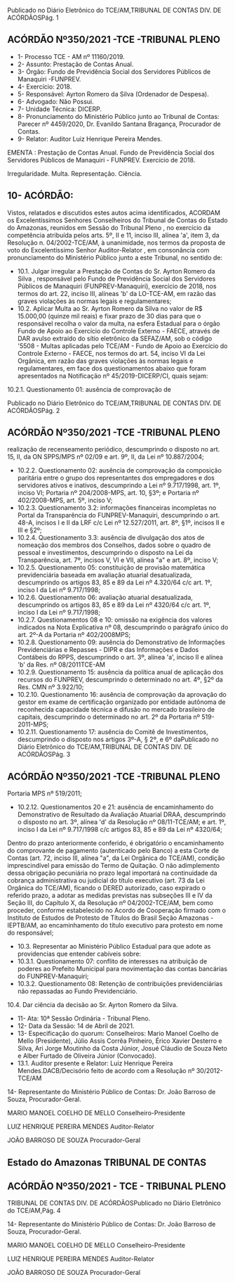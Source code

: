 Publicado  no  Diário  Eletrônico do TCE/AM,TRIBUNAL DE CONTAS DIV. DE ACÓRDÃOSPág. 1

## ACÓRDÃO Nº350/2021 -TCE -TRIBUNAL PLENO

- 1- Processo TCE - AM nº 11160/2019.
- 2- Assunto: Prestação de Contas Anual.
- 3- Órgão: Fundo  de  Previdência  Social dos  Servidores Públicos de Manaquiri -FUNPREV.
- 4- Exercício: 2018.
- 5- Responsável: Ayrton Romero da Silva (Ordenador de Despesa).
- 6- Advogado: Não Possui.
- 7- Unidade Técnica: DICERP.
- 8- Pronunciamento  do  Ministério  Público  junto  ao  Tribunal  de  Contas: Parecer  nº 4459/2020, Dr. Evanildo Santana Bragança, Procurador de Contas.
- 9- Relator: Auditor Luiz Henrique Pereira Mendes.

EMENTA : Prestação  de  Contas  Anual.  Fundo  de Previdência Social dos Servidores Públicos de Manaquiri - FUNPREV. Exercício de 2018.

Irregularidade. Multa. Representação. Ciência.

## 10-  ACÓRDÃO:

Vistos, relatados e discutidos estes autos acima identificados, ACORDAM os Excelentíssimos Senhores Conselheiros do Tribunal de Contas do Estado do Amazonas, reunidos em Sessão do Tribunal Pleno , no exercício da competência atribuída pelos arts. 5º, II e 11, inciso III, alínea 'a', item 3, da Resolução n. 04/2002-TCE/AM, à unanimidade, nos termos da proposta de voto do Excelentíssimo Senhor Auditor-Relator , em consonância com pronunciamento do Ministério Público junto a este Tribunal, no sentido de:

- 10.1. Julgar irregular a Prestação de Contas do Sr. Ayrton Romero da Silva , responsável pelo Fundo de Previdência Social dos Servidores Públicos de Manaquiri (FUNPREV-Manaquiri), exercício de 2018, nos termos do art. 22, inciso III, alíneas 'b' da LO-TCE-AM, em razão das graves violações às normas legais e regulamentares;
- 10.2. Aplicar Multa ao Sr. Ayrton  Romero  da  Silva no valor de R$ 15.000,00 (quinze mil reais) e fixar prazo  de  30  dias para que  o responsável  recolha  o  valor  da  multa,  na  esfera  Estadual  para  o  órgão Fundo de Apoio ao Exercício do Controle Externo  - FAECE, através de DAR avulso extraído do sítio eletrônico da SEFAZ/AM, sob o código '5508 -  Multas  aplicadas  pelo  TCE/AM  -  Fundo  de  Apoio  ao  Exercício  do Controle  Externo  -  FAECE,  nos  termos  do  art.  54,  inciso  VI  da  Lei Orgânica, em razão das graves violações às normas legais e regulamentares, em face dos questionamentos abaixo que foram apresentados na Notificação nº 45/2019-DICERP/CI, quais sejam:

10.2.1. Questionamento 01: ausência de comprovação de

Publicado  no  Diário  Eletrônico do TCE/AM,TRIBUNAL DE CONTAS DIV. DE ACÓRDÃOSPág. 2

## ACÓRDÃO Nº350/2021 -TCE -TRIBUNAL PLENO

realização  de  recenseamento  periódico,  descumprindo  o disposto no art. 15, II, da ON SPPS/MPS nº 02/09 e art. 9º, II, da Lei nº 10.887/2004;

- 10.2.2. Questionamento 02: ausência de comprovação da composição paritária entre o grupo dos representantes dos empregadores e dos servidores ativos e inativos, descumprindo  a  Lei  nº  9.717/1998,  art. 1º, inciso VI; Portaria nº 204/2008-MPS,  art.  10,  §3º;  e  Portaria  nº 402/2008-MPS, art. 5º, inciso V;
- 10.2.3. Questionamento  3.2:  informações  financeiras  incompletas no Portal da Transparência do FUNPREV-Manaquiri, descumprindo o art. 48-A, incisos I e II da LRF c/c Lei nº 12.527/2011, art. 8º, §1º, incisos II e III e §2º;
- 10.2.4. Questionamento 3.3:  ausência  de  divulgação  dos  atos  de nomeação  dos  membros  dos  Conselhos,  dados  sobre  o quadro de pessoal e investimentos, descumprindo o disposto  na  Lei  da  Transparência,  art.  7º,  incisos  V,  VI  e VII, alínea "a" e art. 8º, inciso V;
- 10.2.5. Questionamento  05:  constituição  de  provisão  matemática previdenciária baseada em avaliação atuarial desatualizada, descumprindo os artigos 83, 85 e 89 da Lei nº 4.320/64 c/c art. 1º, inciso I da Lei nº 9.717/1998;
- 10.2.6. Questionamento 06: avaliação atuarial desatualizada, descumprindo os artigos 83, 85 e 89 da Lei nº 4320/64 c/c art. 1º, inciso I da Lei nº 9.717/1998;
- 10.2.7. Questionamentos  08  e  10:  omissão  na  exigência  dos valores indicados na Nota Explicativa nº 08, descumprindo o  parágrafo  único  do  art.  2º-A  da  Portaria  nº  402/2008MPS;
- 10.2.8. Questionamento 09: ausência do Demonstrativo de Informações  Previdenciárias  e  Repasses  -  DIPR  e  das Informações e Dados Contábeis do RPPS, descumprindo o art. 3º, alínea 'a', inciso II e alínea 'b' da Res. nº 08/2011TCE-AM
- 10.2.9. Questionamento 15: ausência da política anual de aplicação  dos  recursos  do  FUNPREV,  descumprindo  o determinado no art. 4º, §2º da Res. CMN nº 3.922/10;
- 10.2.10. Questionamento 16: ausência de comprovação da aprovação do gestor em exame de certificação organizado por entidade autônoma de reconhecida capacidade técnica e difusão no mercado brasileiro de capitais, descumprindo o determinado no art. 2º da Portaria nº 519-2011-MPS;
- 10.2.11. Questionamento 17: ausência do Comitê de Investimentos, descumprindo  o  disposto  nos  artigos  3º-A,  §  2º,  e  6º  daPublicado  no  Diário  Eletrônico do TCE/AM,TRIBUNAL DE CONTAS DIV. DE ACÓRDÃOSPág. 3

## ACÓRDÃO Nº350/2021 -TCE -TRIBUNAL PLENO

Portaria MPS nº 519/2011;

- 10.2.12. Questionamentos  20  e  21:  ausência  de  encaminhamento do  Demonstrativo  de  Resultado  da  Avaliação  Atuarial  DRAA,  descumprindo  o  disposto  no  art.  3º,  alínea  'd'  da Resolução  nº  08/11-TCE/AM;  e  art.  1º,  inciso  I  da  Lei  nº 9.717/1998 c/c artigos 83, 85 e 89 da Lei nº 4320/64;

Dentro do prazo anteriormente conferido, é obrigatório o encaminhamento do comprovante de pagamento (autenticado pelo Banco) a esta Corte de Contas  (art.  72,  inciso  III,  alínea  "a",  da  Lei  Orgânica  do  TCE/AM), condição  imprescindível  para  emissão  do  Termo  de  Quitação.  O  não adimplemento  dessa  obrigação  pecuniária  no  prazo  legal  importará  na continuidade da cobrança administrativa ou judicial do título executivo (art. 73  da  Lei  Orgânica  do  TCE/AM), ficando  o  DERED  autorizado,  caso expirado o referido prazo, a adotar as medidas previstas nas subseções III  e  IV  da  Seção  III,  do  Capítulo  X,  da  Resolução  nº  04/2002-TCE/AM, bem  como  proceder,  conforme  estabelecido  no  Acordo  de  Cooperação firmado  com  o  Instituto  de  Estudos  de  Protesto  de  Títulos  do  Brasil  Seção  Amazonas  -  IEPTB/AM,  ao  encaminhamento  do  título  executivo para protesto em nome do responsável;

- 10.3. Representar ao Ministério Público Estadual para que adote as providencias que entender cabíveis sobre:
- 10.3.1. Questionamento 07: conflito de interesses na atribuição de poderes  ao  Prefeito Municipal para movimentação  das contas bancárias do FUNPREV-Manaquiri;
- 10.3.2. Questionamento 08: Retenção de contribuições previdenciárias não repassadas ao Fundo Previdenciário.

10.4.  Dar ciência da decisão ao Sr. Ayrton Romero da Silva.

- 11-  Ata: 10ª Sessão Ordinária - Tribunal Pleno.
- 12-  Data da Sessão: 14 de Abril de 2021.
- 13-  Especificação do quorum: Conselheiros: Mario Manoel Coelho de Mello (Presidente),  Júlio  Assis  Corrêa  Pinheiro,  Érico  Xavier  Desterro  e  Silva,  Ari  Jorge Moutinho da Costa Júnior, Josué Cláudio de Souza Neto e Alber Furtado de Oliveira Júnior (Convocado).
- 13.1. Auditor presente e Relator: Luiz Henrique Pereira Mendes.DACB/Decisório feito de acordo com a Resolução nº 30/2012-TCE/AM

14-  Representante  do  Ministério  Público  de  Contas: Dr. João  Barroso  de  Souza, Procurador-Geral.

MARIO MANOEL COELHO DE MELLO Conselheiro-Presidente

LUIZ HENRIQUE PEREIRA MENDES Auditor-Relator

JOÃO BARROSO DE SOUZA Procurador-Geral

## Estado do Amazonas TRIBUNAL DE CONTAS

## ACÓRDÃO Nº350/2021 - TCE - TRIBUNAL PLENO

TRIBUNAL DE CONTAS DIV. DE ACÓRDÃOSPublicado  no  Diário  Eletrônico do TCE/AM,Pág. 4

14-  Representante  do  Ministério  Público  de  Contas: Dr. João  Barroso  de  Souza, Procurador-Geral.

MARIO MANOEL COELHO DE MELLO Conselheiro-Presidente

LUIZ HENRIQUE PEREIRA MENDES Auditor-Relator

JOÃO BARROSO DE SOUZA Procurador-Geral